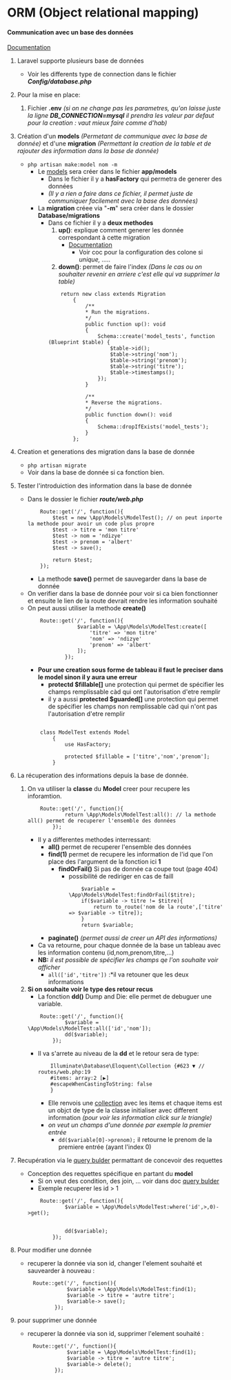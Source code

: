 # ORM (Object relational mapping)
#### Communication avec un base des données

[Documentation](https://laravel.com/docs/5.0/eloquent)

1. Laravel supporte plusieurs base de données 
    - Voir les differents type de connection dans le fichier ***Config/database.php***
2. Pour la mise en place:
    1. Fichier **.env** *(si on ne change pas les parametres, qu'on laisse juste la ligne ***DB_CONNECTION=mysql*** il prendra les valeur par defaut pour la creation : vaut mieux faire comme d'hab)*
3. Création d'un **models** *(Permetant de communique avec la base de donnée)* et d'une **migration** *(Permettant la creation de la table et de rajouter des information dans la base de donnée)*
    - `php artisan make:model nom -m`
        - Le [models](https://laravel.com/docs/10.x/eloquent#generating-model-classes) sera créer dans le fichier **app/models**
            - Dans le fichier il y a **hasFactory** qui permetra de generer des données
            - *(Il y a rien a faire dans ce fichier, il permet juste de communiquer facilement avec la base des données)*
        - La **migration** créee via "**-m**" sera créer dans le dossier **Database/migrations** 
            - Dans ce fichier il y a **deux methodes**
                1. **up()**: explique comment generer les donnée correspondant à cette migration 
                    - [Documentation](https://laravel.com/docs/4.2/schema)
                        - Voir coc pour la configuration des colone si *unique, .....*
                2. **down()**: permet de faire l'index *(Dans le cas ou on souhaiter revenir en arriere c'est elle qui va supprimer la table)*
                ```
                    return new class extends Migration
                        {
                            /**
                            * Run the migrations.
                            */
                            public function up(): void
                            {
                                Schema::create('model_tests', function (Blueprint $table) {
                                    $table->id();
                                    $table->string('nom');
                                    $table->string('prenom');
                                    $table->string('titre');
                                    $table->timestamps();
                                });
                            }

                            /**
                            * Reverse the migrations.
                            */
                            public function down(): void
                            {
                                Schema::dropIfExists('model_tests');
                            }
                        };
                ```
4. Creation et generations des migration dans la base de donnée
    - `php artisan migrate` 
    - Voir dans la base de donnée si ca fonction bien. 

5. Tester l'introduiction des information dans la base de donnée 
    - Dans le dossier le fichier ***route/web.php*** 
        ```
            Route::get('/', function(){
                $test = new \App\Models\ModelTest(); // on peut inporte la methode pour avoir un code plus propre
                $test -> titre = 'mon titre'
                $test -> nom = 'ndizye'
                $test -> prenom = 'albert'
                $test -> save();

                return $test;     
            });
        ```
        - La methode **save()** permet de sauvegarder dans la base de donnée
    - On verifier dans la base de donnée pour voir si ca bien fonctionner et ensuite le lien de la route devrait rendre les information souhaité
    - On peut aussi utiliser la methode **create()**
        ```
            Route::get('/', function(){
                        $variable = \App\Models\ModelTest:create([
                            'titre' => 'mon titre'
                            'nom' => 'ndizye'
                            'prenom' => 'albert'
                        ]);
                    });

        ```
        - **Pour une creation sous forme de tableau il faut le preciser dans le model sinon il y aura une erreur**
            - **protectd $fillable[]** une protection qui permet de spécifier les champs remplissable càd qui ont l'autorisation d'etre remplir
            - il y a aussi **protected $guarded[]** une protection qui permet de spécifier les champs non remplissable càd qui n'ont pas l'autorisation d'etre remplir
        ```
        
            class ModelTest extends Model
                {
                    use HasFactory;

                    protected $fillable = ['titre','nom','prenom'];
                }
        ```

6. La récuperation des informations depuis la base de donnée.
    1. On va utiliser la **classe** du **Model** creer pour recupere les inforamtion. 
        ```
            Route::get('/', function(){
                    return \App\Models\ModelTest:all(): // la methode all() permet de recuperer l'ensemble des données
                });
        ```
        - Il y a differentes methodes interressant: 
            - **all()** permet de recuperer l'ensemble des données
            - **find(1)** permet de recupere les information de l'id que l'on place des l'argument de la fonction ici **1**
                - **findOrFail()** Si pas de donnée ca coupe tout (page 404)
                    - possibilité de rediriger en cas de faill
                        ```
                            $variable = \App\Models\ModelTest:findOrFail($titre);
                            if($variable -> titre != $titre){
                                return to_route('nom de la route',['titre' => $variable -> titre]);
                            }
                            return $variable;
                        ```
            - **paginate()** *(permet aussi de creer un API des informations)*
        - Ca va retourne, pour chaque donnée de la base un tableau avec les information contenu (id,nom,prenom,titre,...)
        - **NB:** *il est possible de spécifier les champs qe l'on souhaite voir afficher*
            - `all(['id','titre'])` :*il va retouner que les deux informations
    2. **Si on souhaite voir le type des retour recus**
        -  La fonction **dd()** Dump and Die: elle permet de debuguer une variable. 
        ```
            Route::get('/', function(){
                    $variable = \App\Models\ModelTest:all(['id','nom']);
                    dd($variable); 
                });
        ```
        - Il va s'arrete au niveau de la **dd** et le retour sera de type: 
            ```
                Illuminate\Database\Eloquent\Collection {#623 ▼ // routes/web.php:19
                #items: array:2 [▶]
                #escapeWhenCastingToString: false
                }
            ```
            - Elle renvois une [collection](https://laravel.com/docs/10.x/collections) avec les items et chaque items est un objct de type de la classe initialiser avec different information *(pour voir les information click sur le triangle)*
            - *on veut un champs d'une donnée par exemple la premier entrée*
                - `dd($variable[0]->prenom);` il retourne le prenom de la premiere entrée (ayant l'index 0)
7. Recupération via le [query bulder](https://laravel.com/docs/10.x/queries) permattant de concevoir des requettes
    - Conception des requettes spécifique en partant du **model** 
        - Si on veut des condition, des join, ... voir dans doc [query bulder](https://laravel.com/docs/10.x/queries)
        - Exemple recuperer les id > 1
        ```
            Route::get('/', function(){
                    $variable = \App\Models\ModelTest:where('id',>,0)->get();
                    
                    
                    dd($variable); 
                });
        ```
8. Pour modifier une donnée 
    - recuperer la donnée via son id, changer l'element souhaité et sauvearder à nouveau :
    ```
         Route::get('/', function(){
                    $variable = \App\Models\ModelTest:find(1);
                    $variable -> titre = 'autre titre';
                    $variable-> save();
                });

    ```
9. pour supprimer une donnée
    - recuperer la donnée via son id, supprimer l'element souhaité :
    ```
         Route::get('/', function(){
                    $variable = \App\Models\ModelTest:find(1);
                    $variable -> titre = 'autre titre';
                    $variable-> delete();
                });

    ```